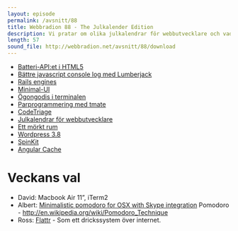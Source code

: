```yaml
---
layout: episode
permalink: /avsnitt/88
title: Webbradion 88 - The Julkalender Edition
description: Vi pratar om olika julkalendrar för webbutvecklare och vad som händer när man söker på 'rekursiv' i Google.
length: 57
sound_file: http://webbradion.net/avsnitt/88/download
---
```


* [Batteri-API:et i HTML5](http://www.sitepoint.com/html5-battery-status-api/)
* [Bättre javascript console log med Lumberjack](https://github.com/jbail/lumberjack)
* [Rails engines](http://guides.rubyonrails.org/engines.html)
* [Minimal-UI](http://blogg.standout.se/safari-minimal-ui.html)
* [Ögongodis i terminalen](https://github.com/bling/vim-airline)
* [Parprogrammering med tmate](http://tmate.io/)
* [CodeTriage](http://www.codetriage.com/)
* [Julkalendrar för webbutvecklare](http://blogg.standout.se/julkalendrar-for-webbutvecklare-2013.html)
* [Ett mörkt rum](http://adarkroom.doublespeakgames.com/)
* [Wordpress 3.8](https://fsdata.se/blogg/wordpress-3-8-ar-har-detta-ar-nytt/)
* [SpinKit](http://tobiasahlin.com/spinkit/)
* [Angular Cache](http://jmdobry.github.io/angular-cache)
	
# Veckans val
* David: Macbook Air 11”, iTerm2
* Albert: [Minimalistic pomodoro for OSX with Skype integration](https://gist.github.com/scmx/8044488)
Pomodoro - http://en.wikipedia.org/wiki/Pomodoro_Technique
* Ross: [Flattr](http://flattr.com) - Som ett drickssystem över internet.

